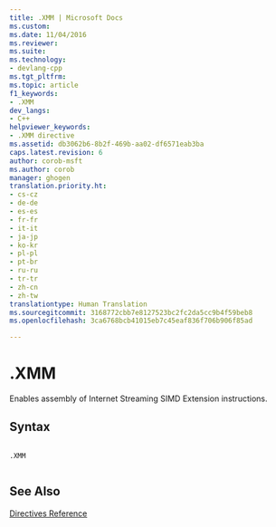 ```yaml
---
title: .XMM | Microsoft Docs
ms.custom: 
ms.date: 11/04/2016
ms.reviewer: 
ms.suite: 
ms.technology:
- devlang-cpp
ms.tgt_pltfrm: 
ms.topic: article
f1_keywords:
- .XMM
dev_langs:
- C++
helpviewer_keywords:
- .XMM directive
ms.assetid: db3062b6-8b2f-469b-aa02-df6571eab3ba
caps.latest.revision: 6
author: corob-msft
ms.author: corob
manager: ghogen
translation.priority.ht:
- cs-cz
- de-de
- es-es
- fr-fr
- it-it
- ja-jp
- ko-kr
- pl-pl
- pt-br
- ru-ru
- tr-tr
- zh-cn
- zh-tw
translationtype: Human Translation
ms.sourcegitcommit: 3168772cbb7e8127523bc2fc2da5cc9b4f59beb8
ms.openlocfilehash: 3ca6768bcb41015eb7c45eaf836f706b906f85ad

---
```

# .XMM
Enables assembly of Internet Streaming SIMD Extension instructions.  
  
## Syntax  
  
```  
  
.XMM  
  
```  
  
## See Also  
 [Directives Reference](../../assembler/masm/directives-reference.md)


<!--HONumber=Jan17_HO2-->



